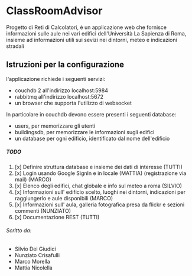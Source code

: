 # ClassRoomAdvisor
Progetto di Reti di Calcolatori, è un applicazione web che fornisce informazioni sulle aule nei vari edifici dell'Università La Sapienza di Roma, insieme ad informazioni utili sui sevizi nei dintorni, meteo e indicazioni stradali

## Istruzioni per la configurazione
l'applicazione richiede i seguenti servizi:
* couchdb 2 all'indirizzo localhost:5984
* rabbitmq all'indirizzo localhost:5672
* un browser che supporta l'utilizzo di websocket

In particolare in couchdb devono essere presenti i seguenti database:
* users, per memorizzare gli utenti
* buildingsdb, per memorizzare le informazioni sugli edifici
* un database per ogni edificio, identificato dal nome dell'edificio

##### TODO
1. [x] Definire struttura database e insieme dei dati di interesse (TUTTI)
2. [x] Login usando Google SignIn e in locale (MATTIA) (registrazione via mail) (MARCO)
3. [x] Elenco degli edifici, chat globale e info sul meteo a roma (SILVIO)
4. [x] Informazioni sull' edificio scelto, luoghi nei dintorni, indicazioni per raggiungerlo e aule disponibili (MARCO)
5. [x] Informazioni sull' aula, galleria fotografica presa da flickr e sezioni commenti (NUNZIATO)
6. [x] Documentazione REST (TUTTI)

###### Scritto da:
* Silvio Dei Giudici
* Nunziato Crisafulli
* Marco Morella
* Mattia Nicolella
